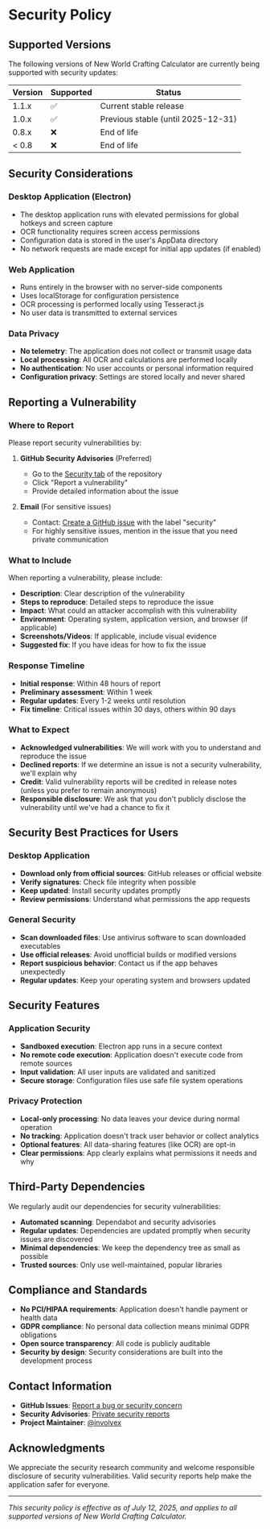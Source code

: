# Security Policy

## Supported Versions

The following versions of New World Crafting Calculator are currently being supported with security updates:

| Version | Supported          | Status |
| ------- | ------------------ | ------ |
| 1.1.x   | :white_check_mark: | Current stable release |
| 1.0.x   | :white_check_mark: | Previous stable (until 2025-12-31) |
| 0.8.x   | :x:                | End of life |
| < 0.8   | :x:                | End of life |

## Security Considerations

### Desktop Application (Electron)

- The desktop application runs with elevated permissions for global hotkeys and screen capture
- OCR functionality requires screen access permissions
- Configuration data is stored in the user's AppData directory
- No network requests are made except for initial app updates (if enabled)

### Web Application

- Runs entirely in the browser with no server-side components
- Uses localStorage for configuration persistence
- OCR processing is performed locally using Tesseract.js
- No user data is transmitted to external services

### Data Privacy

- **No telemetry**: The application does not collect or transmit usage data
- **Local processing**: All OCR and calculations are performed locally
- **No authentication**: No user accounts or personal information required
- **Configuration privacy**: Settings are stored locally and never shared

## Reporting a Vulnerability

### Where to Report

Please report security vulnerabilities by:

1. **GitHub Security Advisories** (Preferred)
   - Go to the [Security tab](https://github.com/involvex/newworld-dailycraft-calc/security) of the repository
   - Click "Report a vulnerability"
   - Provide detailed information about the issue

2. **Email** (For sensitive issues)
   - Contact: [Create a GitHub issue](https://github.com/involvex/newworld-dailycraft-calc/issues) with the label "security"
   - For highly sensitive issues, mention in the issue that you need private communication

### What to Include

When reporting a vulnerability, please include:

- **Description**: Clear description of the vulnerability
- **Steps to reproduce**: Detailed steps to reproduce the issue
- **Impact**: What could an attacker accomplish with this vulnerability
- **Environment**: Operating system, application version, and browser (if applicable)
- **Screenshots/Videos**: If applicable, include visual evidence
- **Suggested fix**: If you have ideas for how to fix the issue

### Response Timeline

- **Initial response**: Within 48 hours of report
- **Preliminary assessment**: Within 1 week
- **Regular updates**: Every 1-2 weeks until resolution
- **Fix timeline**: Critical issues within 30 days, others within 90 days

### What to Expect

- **Acknowledged vulnerabilities**: We will work with you to understand and reproduce the issue
- **Declined reports**: If we determine an issue is not a security vulnerability, we'll explain why
- **Credit**: Valid vulnerability reports will be credited in release notes (unless you prefer to remain anonymous)
- **Responsible disclosure**: We ask that you don't publicly disclose the vulnerability until we've had a chance to fix it

## Security Best Practices for Users

### Desktop Application

- **Download only from official sources**: GitHub releases or official website
- **Verify signatures**: Check file integrity when possible
- **Keep updated**: Install security updates promptly
- **Review permissions**: Understand what permissions the app requests

### General Security

- **Scan downloaded files**: Use antivirus software to scan downloaded executables
- **Use official releases**: Avoid unofficial builds or modified versions
- **Report suspicious behavior**: Contact us if the app behaves unexpectedly
- **Regular updates**: Keep your operating system and browsers updated

## Security Features

### Application Security

- **Sandboxed execution**: Electron app runs in a secure context
- **No remote code execution**: Application doesn't execute code from remote sources
- **Input validation**: All user inputs are validated and sanitized
- **Secure storage**: Configuration files use safe file system operations

### Privacy Protection

- **Local-only processing**: No data leaves your device during normal operation
- **No tracking**: Application doesn't track user behavior or collect analytics
- **Optional features**: All data-sharing features (like OCR) are opt-in
- **Clear permissions**: App clearly explains what permissions it needs and why

## Third-Party Dependencies

We regularly audit our dependencies for security vulnerabilities:

- **Automated scanning**: Dependabot and security advisories
- **Regular updates**: Dependencies are updated promptly when security issues are discovered
- **Minimal dependencies**: We keep the dependency tree as small as possible
- **Trusted sources**: Only use well-maintained, popular libraries

## Compliance and Standards

- **No PCI/HIPAA requirements**: Application doesn't handle payment or health data
- **GDPR compliance**: No personal data collection means minimal GDPR obligations
- **Open source transparency**: All code is publicly auditable
- **Security by design**: Security considerations are built into the development process

## Contact Information

- **GitHub Issues**: [Report a bug or security concern](https://github.com/involvex/newworld-dailycraft-calc/issues)
- **Security Advisories**: [Private security reports](https://github.com/involvex/newworld-dailycraft-calc/security)
- **Project Maintainer**: [@involvex](https://github.com/involvex)

## Acknowledgments

We appreciate the security research community and welcome responsible disclosure of security vulnerabilities. Valid security reports help make the application safer for everyone.

---

*This security policy is effective as of July 12, 2025, and applies to all supported versions of New World Crafting Calculator.*
